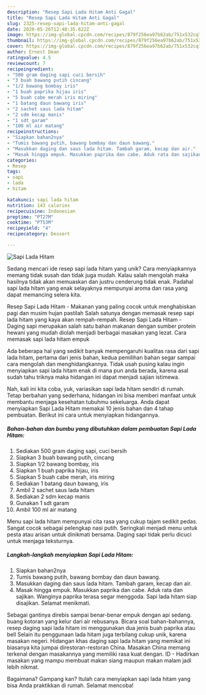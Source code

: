 ```yaml
---
description: "Resep Sapi Lada Hitam Anti Gagal"
title: "Resep Sapi Lada Hitam Anti Gagal"
slug: 2325-resep-sapi-lada-hitam-anti-gagal
date: 2020-05-26T12:40:35.622Z
image: https://img-global.cpcdn.com/recipes/879f256ea97b62ab/751x532cq70/sapi-lada-hitam-foto-resep-utama.jpg
thumbnail: https://img-global.cpcdn.com/recipes/879f256ea97b62ab/751x532cq70/sapi-lada-hitam-foto-resep-utama.jpg
cover: https://img-global.cpcdn.com/recipes/879f256ea97b62ab/751x532cq70/sapi-lada-hitam-foto-resep-utama.jpg
author: Ernest Dean
ratingvalue: 4.5
reviewcount: 7
recipeingredient:
- "500 gram daging sapi cuci bersih"
- "3 buah bawang putih cincang"
- "1/2 bawang bombay iris"
- "1 buah paprika hijau iris"
- "5 buah cabe merah iris miring"
- "1 batang daun bawang iris"
- "2 sachet saus lada hitam"
- "2 sdm kecap manis"
- "1 sdt garam"
- "100 ml air matang"
recipeinstructions:
- "Siapkan bahan2nya"
- "Tumis bawang putih, bawang bombay dan daun bawang."
- "Masukkan daging dan saus lada hitam. Tambah garam, kecap dan air."
- "Masak hingga empuk. Masukkan paprika dan cabe. Aduk rata dan sajikan. Wanginya paprika terasa segar menggoda. Sapi lada hitam siap disajikan. Selamat menikmati."
categories:
- Resep
tags:
- sapi
- lada
- hitam

katakunci: sapi lada hitam 
nutrition: 143 calories
recipecuisine: Indonesian
preptime: "PT27M"
cooktime: "PT53M"
recipeyield: "4"
recipecategory: Dessert

---
```



![Sapi Lada Hitam](https://img-global.cpcdn.com/recipes/879f256ea97b62ab/751x532cq70/sapi-lada-hitam-foto-resep-utama.jpg)

Sedang mencari ide resep sapi lada hitam yang unik? Cara menyiapkannya memang tidak susah dan tidak juga mudah. Kalau salah mengolah maka hasilnya tidak akan memuaskan dan justru cenderung tidak enak. Padahal sapi lada hitam yang enak selayaknya mempunyai aroma dan rasa yang dapat memancing selera kita.

Resep Sapi Lada Hitam - Makanan yang paling cocok untuk menghabiskan pagi dan musim hujan pastilah Salah satunya dengan memasak resep sapi lada hitam yang kaya akan rempah-rempah. Resep Sapi Lada Hitam - Daging sapi merupakan salah satu bahan makanan dengan sumber protein hewani yang mudah diolah menjadi berbagai masakan yang lezat. Cara memasak sapi lada hitam empuk

Ada beberapa hal yang sedikit banyak mempengaruhi kualitas rasa dari sapi lada hitam, pertama dari jenis bahan, kedua pemilihan bahan segar sampai cara mengolah dan menghidangkannya. Tidak usah pusing kalau ingin menyiapkan sapi lada hitam enak di mana pun anda berada, karena asal sudah tahu triknya maka hidangan ini dapat menjadi sajian istimewa.


Nah, kali ini kita coba, yuk, variasikan sapi lada hitam sendiri di rumah. Tetap berbahan yang sederhana, hidangan ini bisa memberi manfaat untuk membantu menjaga kesehatan tubuhmu sekeluarga. Anda dapat menyiapkan Sapi Lada Hitam memakai 10 jenis bahan dan 4 tahap pembuatan. Berikut ini cara untuk menyiapkan hidangannya.

<!--inarticleads1-->

##### Bahan-bahan dan bumbu yang dibutuhkan dalam pembuatan Sapi Lada Hitam:

1. Sediakan 500 gram daging sapi, cuci bersih
1. Siapkan 3 buah bawang putih, cincang
1. Siapkan 1/2 bawang bombay, iris
1. Siapkan 1 buah paprika hijau, iris
1. Siapkan 5 buah cabe merah, iris miring
1. Sediakan 1 batang daun bawang, iris
1. Ambil 2 sachet saus lada hitam
1. Sediakan 2 sdm kecap manis
1. Gunakan 1 sdt garam
1. Ambil 100 ml air matang


Menu sapi lada hitam mempunyai cita rasa yang cukup tajam sedikit pedas. Sangat cocok sebagai pelengkap nasi putih. Seringkali menjadi menu untuk pesta atau arisan untuk dinikmati bersama. Daging sapi tidak perlu dicuci untuk menjaga teksturnya. 

<!--inarticleads2-->

##### Langkah-langkah menyiapkan Sapi Lada Hitam:

1. Siapkan bahan2nya
1. Tumis bawang putih, bawang bombay dan daun bawang.
1. Masukkan daging dan saus lada hitam. Tambah garam, kecap dan air.
1. Masak hingga empuk. Masukkan paprika dan cabe. Aduk rata dan sajikan. Wanginya paprika terasa segar menggoda. Sapi lada hitam siap disajikan. Selamat menikmati.


Sebagai gantinya direbis sampai benar-benar empuk dengan api sedang. buang kotoran yang kelur dari air rebusanya. Bicara soal bahan-bahannya, resep daging sapi lada hitam ini menggunakan dua jenis buah paprika atau bell Selain itu penggunaan lada hitam juga terbilang cukup unik, karena masakan negeri. Hidangan khas daging sapi lada hitam yang memikat ini biasanya kita jumpai direstoran-restoran China. Masakan China memang terkenal dengan masakannya yang memiliki rasa kuat dengan. ID - Hadirkan masakan yang mampu membuat makan siang maupun makan malam jadi lebih nikmat. 

Bagaimana? Gampang kan? Itulah cara menyiapkan sapi lada hitam yang bisa Anda praktikkan di rumah. Selamat mencoba!
